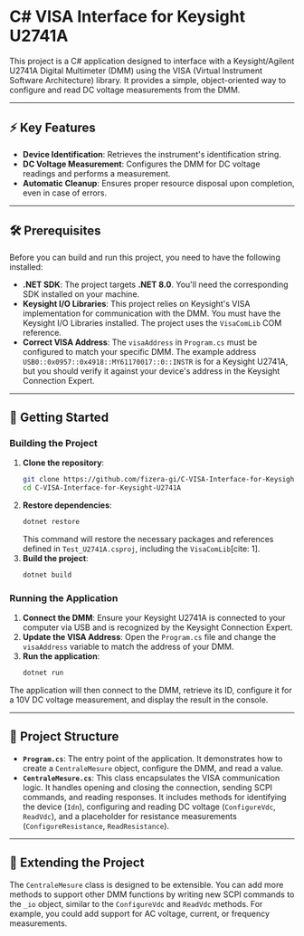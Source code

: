 
# C# VISA Interface for Keysight U2741A

This project is a C\# application designed to interface with a Keysight/Agilent U2741A Digital Multimeter (DMM) using the VISA (Virtual Instrument Software Architecture) library. It provides a simple, object-oriented way to configure and read DC voltage measurements from the DMM.

-----

## ⚡ Key Features

  * **Device Identification**: Retrieves the instrument's identification string.
  * **DC Voltage Measurement**: Configures the DMM for DC voltage readings and performs a measurement.
  * **Automatic Cleanup**: Ensures proper resource disposal upon completion, even in case of errors.

-----

## 🛠️ Prerequisites

Before you can build and run this project, you need to have the following installed:

  * **.NET SDK**: The project targets **.NET 8.0**. You'll need the corresponding SDK installed on your machine.
  * **Keysight I/O Libraries**: This project relies on Keysight's VISA implementation for communication with the DMM. You must have the Keysight I/O Libraries installed. The project uses the `VisaComLib` COM reference.
  * **Correct VISA Address**: The `visaAddress` in `Program.cs` must be configured to match your specific DMM. The example address `USB0::0x0957::0x4918::MY61170017::0::INSTR` is for a Keysight U2741A, but you should verify it against your device's address in the Keysight Connection Expert.

-----

## 🚀 Getting Started

### Building the Project

1.  **Clone the repository**:
    ```bash
    git clone https://github.com/fizera-gi/C-VISA-Interface-for-Keysight-U2741A.git
    cd C-VISA-Interface-for-Keysight-U2741A
    ```
2.  **Restore dependencies**:
    ```bash
    dotnet restore
    ```
    This command will restore the necessary packages and references defined in `Test_U2741A.csproj`, including the `VisaComLib`[cite: 1].
3.  **Build the project**:
    ```bash
    dotnet build
    ```

### Running the Application

1.  **Connect the DMM**: Ensure your Keysight U2741A is connected to your computer via USB and is recognized by the Keysight Connection Expert.
2.  **Update the VISA Address**: Open the `Program.cs` file and change the `visaAddress` variable to match the address of your DMM.
3.  **Run the application**:
    ```bash
    dotnet run
    ```

The application will then connect to the DMM, retrieve its ID, configure it for a 10V DC voltage measurement, and display the result in the console.

-----

## 📂 Project Structure

  * **`Program.cs`**: The entry point of the application. It demonstrates how to create a `CentraleMesure` object, configure the DMM, and read a value.
  * **`CentraleMesure.cs`**: This class encapsulates the VISA communication logic. It handles opening and closing the connection, sending SCPI commands, and reading responses. It includes methods for identifying the device (`Idn`), configuring and reading DC voltage (`ConfigureVdc`, `ReadVdc`), and a placeholder for resistance measurements (`ConfigureResistance`, `ReadResistance`).
 

-----

## 📝 Extending the Project

The `CentraleMesure` class is designed to be extensible. You can add more methods to support other DMM functions by writing new SCPI commands to the `_io` object, similar to the `ConfigureVdc` and `ReadVdc` methods. For example, you could add support for AC voltage, current, or frequency measurements.
